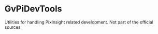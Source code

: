 # GvPiDevTools
Utilities for handling PixInsight related development. Not part of the official sources
